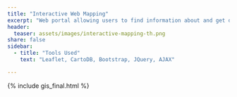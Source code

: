 ```yaml
---
title: "Interactive Web Mapping"
excerpt: "Web portal allowing users to find information about and get directions to local public services."
header:
  teaser: assets/images/interactive-mapping-th.png
share: false
sidebar:
  - title: "Tools Used"
    text: "Leaflet, CartoDB, Bootstrap, JQuery, AJAX"

---
```


{% include gis_final.html %}